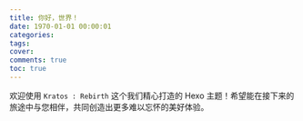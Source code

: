 ```yaml
---
title: 你好，世界！
date: 1970-01-01 00:00:01
categories: 
tags:
cover:
comments: true
toc: true
---
```


欢迎使用 `Kratos : Rebirth` 这个我们精心打造的 Hexo 主题！希望能在接下来的旅途中与您相伴，共同创造出更多难以忘怀的美好体验。
